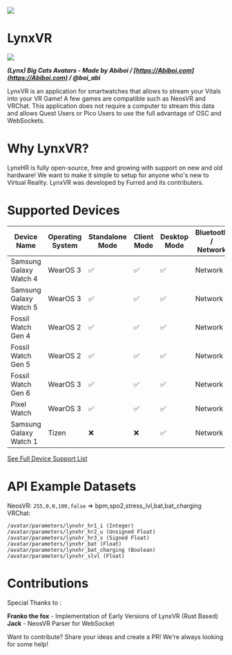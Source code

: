 
![](https://cdn.discordapp.com/attachments/892441244612034611/1060649924934504568/ic_launcher.png)
# LynxVR

![](https://cdn.discordapp.com/attachments/1002633749172850689/1060745085131698196/image.png)

***(Lynx) Big Cats Avatars - Made by Abiboi / [https://Abiboi.com](https://Abiboi.com) / @boi_abi*** 

LynxVR is an application for smartwatches that allows to stream your Vitals into your VR Game! A few games are compatible such as NeosVR and VRChat. 
This application does not require a computer to stream this data and allows Quest Users or Pico Users to use the full advantage of OSC and WebSockets.

# Why LynxVR?
LynxHR is fully open-source, free and growing with support on new and old hardware! We want to make it simple to setup for anyone who's new to Virtual Reality. LynxVR was developed by Furred and its contributers.

# Supported Devices
| Device Name      | Operating System | Standalone Mode | Client Mode | Desktop Mode | Bluetooth / Network |
| ----------- | ----------- | ----------- | ----------- | ----------- | ----------- |
| Samsung Galaxy Watch 4      | WearOS 3       | ✅ |✅ |✅ | Network |
| Samsung Galaxy Watch 5      | WearOS 3       | ✅ |✅ |✅ | Network |
| Fossil Watch Gen 4      | WearOS 2       | ✅ |✅ |✅ | Network |
| Fossil Watch Gen 5      | WearOS 2       | ✅ |✅ |✅ | Network |
| Fossil Watch Gen 6      | WearOS 3       | ✅ |✅ |✅ | Network |
| Pixel Watch     | WearOS 3       | ✅ |✅ |✅ | Network |
| Samsung Galaxy Watch 1      | Tizen      | ❌ |❌ |✅ | Network |

[See Full Device Support List](https://github.com/Furred/LynxVR/wiki/Device-Compatibility-List)

# API Example Datasets
NeosVR: ``255,0,0,100,false`` => bpm,spo2,stress_lvl,bat,bat_charging<br/>
VRChat: 
```
/avatar/parameters/lynxhr_hr1_i (Integer)
/avatar/parameters/lynxhr_hr2_u (Unsigned Float)
/avatar/parameters/lynxhr_hr3_s (Signed Float)
/avatar/parameters/lynxhr_bat (Float)
/avatar/parameters/lynxhr_bat_charging (Boolean)
/avatar/parameters/lynxhr_slvl (Float)
```


# Contributions
Special Thanks to : <br/>

**Franko the fox** - Implementation of Early Versions of LynxVR (Rust Based) <br/>
**Jack** - NeosVR Parser for WebSocket <br/>

Want to contribute? Share your ideas and create a PR! We're always looking for some help!
